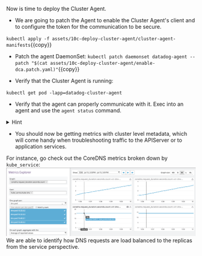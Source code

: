 Now is time to deploy the Cluster Agent.

* We are going to patch the Agent to enable the Cluster Agent's client and to configure the token for the communication to be secure.

`kubectl apply -f assets/10c-deploy-cluster-agent/cluster-agent-manifests`{{copy}}

* Patch the agent DaemonSet:
`kubectl patch daemonset datadog-agent --patch "$(cat assets/10c-deploy-cluster-agent/enable-dca.patch.yaml)"`{{copy}}

* Verify that the Cluster Agent is running:

`kubectl get pod -lapp=datadog-cluster-agent` 

* Verify that the agent can properly communicate with it. Exec into an agent and use the `agent status` command.

<details>
<summary>Hint</summary>

```
kubectl exec -ti datadog-agent-XXX agent status
[...] 
=====================
Datadog Cluster Agent
=====================

  - Datadog Cluster Agent endpoint detected: https://10.106.63.237:5005
  Successfully connected to the Datadog Cluster Agent.
 ```
</details>

* You should now be getting metrics with cluster level metadata, which will come handy when troubleshooting traffic to the APIServer or to application services.

For instance, go check out the CoreDNS metrics broken down by `kube_service`:
![CoreDNS Requests](https://raw.githubusercontent.com/LeoCavaille/k8s-workshop/master/assets/img/coredns.png)
We are able to identify how DNS requests are load balanced to the replicas from the service perspective.
